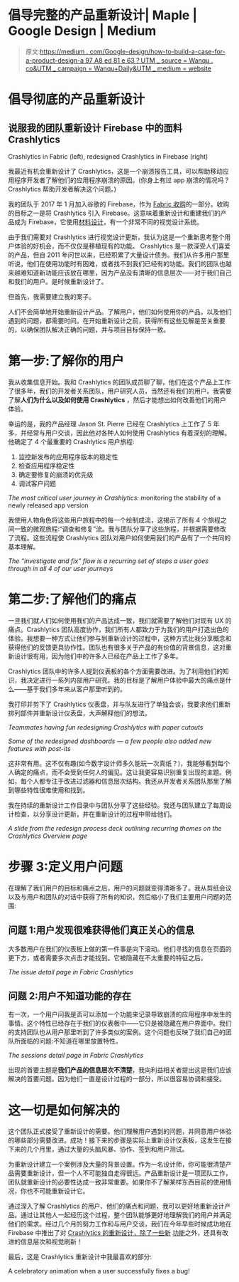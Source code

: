 # 倡导完整的产品重新设计| Maple | Google Design | Medium

> 原文:[https://medium . com/Google-design/how-to-build-a-case-for-a-product-design-a 97 A8 ed 81 e 63？UTM _ source = Wanqu . co&UTM _ campaign = Wanqu+Daily&UTM _ medium = website](https://medium.com/google-design/how-to-build-a-case-for-a-product-redesign-a97a8ed81e63?utm_source=wanqu.co&utm_campaign=Wanqu+Daily&utm_medium=website)

# 倡导彻底的产品重新设计

## 说服我的团队重新设计 Firebase 中的面料 Crashlytics



Crashlytics in Fabric (left), redesigned Crashlytics in Firebase (right)



我最近有机会重新设计了 Crashlytics，这是一个崩溃报告工具，可以帮助移动应用程序开发者了解他们的应用程序崩溃的原因。(你身上有过 app 崩溃的情况吗？Crashlytics 帮助开发者解决这个问题。)

我的团队于 2017 年 1 月加入谷歌的 Firebase，作为 [Fabric 收购](https://firebase.googleblog.com/2017/01/FabricJoinsGoogle17.html)的一部分。收购的目标之一是将 Crashlytics 引入 Firebase。这意味着重新设计和重建我们的产品成为 Firebase，它使用[材料设计](https://material.io/)，有一个非常不同的视觉设计系统。

由于我们需要对 Crashlytics 进行视觉设计更新，我认为这是一个重新思考整个用户体验的好机会，而不仅仅是移植现有的功能。 Crashlytics 是一款深受人们喜爱的产品，但自 2011 年问世以来，已经积累了大量设计债务。我们从许多用户那里听说，他们在使用功能时有困难，或者找不到我们已经有的功能。我们的团队也越来越难知道新功能应该放在哪里，因为产品没有清晰的信息层次——对于我们自己和我们的用户。是时候重新设计了。

但首先，我需要建立我的案子。



人们不会简单地开始重新设计产品。了解用户，他们如何使用你的产品，以及他们遇到的问题，都需要时间。在开始重新设计之前，获得所有这些见解是至关重要的，以确保团队解决正确的问题，并与项目目标保持一致。

# 第一步:了解你的用户

我从收集信息开始。我和 Crashlytics 的团队成员聊了聊，他们在这个产品上工作了很多年，我们的开发者关系团队，用户研究人员，当然还有我们的用户。我需要了解**人们为什么以及如何使用 Crashlytics** ，然后才能想出如何改善他们的用户体验。

幸运的是，我的产品经理 Jason St. Pierre 已经在 Crashlytics 上工作了 5 年多，并经常与用户交谈，因此他对各种人如何使用 Crashlytics 有着深刻的理解。他确定了 4 个最重要的 Crashlytics 用户旅程:

1.  监控新发布的应用程序版本的稳定性
2.  检查应用程序稳定性
3.  确定要修复的崩溃的优先级
4.  调试客户问题



*The most critical user journey in Crashlytics: m*onitoring the stability of a newly released app version



我使用人物角色将这些用户旅程中的每一个绘制成流，这揭示了所有 4 个旅程之间一致的微观旅程:“调查和修复”流。我与团队分享了这些旅程，并根据需要修改了流程。这些流程使 Crashlytics 团队对用户如何使用我们的产品有了一个共同的基本理解。



*The “investigate and fix” flow is a recurring set of steps a user goes through in all 4 of our user journeys*



# 第二步:了解他们的痛点

一旦我们就人们如何使用我们的产品达成一致，我们就需要了解他们对现有 UX 的痛点。Crashlytics 团队高度协作，我们所有人都致力于为我们的用户打造出色的体验。我想要一种方式让他们参与到重新设计的过程中，这种方式比我分享概念和获得他们的反馈更具协作性。团队也有很多关于产品的有价值的背景信息，这对重新设计很有用，因为他们中的许多人已经在产品上工作了多年。

Crashlytics 团队中的许多人提到仪表板的各个方面需要改进。为了利用他们的知识，我决定进行一系列内部用户研究。我的目标是了解用户体验中最大的痛点是什么——基于我们多年来从客户那里听到的。

我打印并剪下了 Crashlytics 仪表盘，并与队友进行了单独会谈，我要求他们重新排列部件并重新设计仪表盘，大声解释他们的想法。



*Teammates having fun redesigning Crashlytics with paper cutouts*





*Some of the redesigned dashboards — a few people also added new features with post-its*



这非常有用。这不仅有趣(如今数字设计师多久能玩一次真纸？)，我能够看到每个人确定的痛点，而不会受到任何人的偏见。这让我更容易识别重复出现的主题。例如，每个人都专注于改进过滤器和信息层次结构。我还从开发者关系团队那里了解到哪些特性很难使用和找到。

我在持续的重新设计工作目录中与团队分享了这些经验。我还与团队建立了每周设计检查，以分享设计更新，并在重新设计的过程中带给他们。



*A slide from the redesign process deck outlining recurring themes on the Crashlytics Overview page*



# 步骤 3:定义用户问题

在理解了我们用户的目标和痛点之后，用户的问题就变得清晰多了。我从剪纸会议以及与用户和团队的对话中获得了所有的知识，然后缩小了我们主要用户问题的范围:

## **问题 1:用户发现很难获得他们真正关心的信息**

大多数用户在我们的仪表板上做的第一件事是向下滚动。他们寻找的信息在页面的更下方，或者需要多次点击才能找到。它被隐藏在不太重要的特征之后。



*The issue detail page in Fabric Crashlytics*



## **问题 2:用户不知道功能的存在**

有一次，一个用户问我是否可以添加一个功能来记录导致崩溃的应用程序中发生的事情。这个特性已经存在于我们的仪表板中——它只是被隐藏在用户界面中。我们的支持团队也从用户那里听到了许多类似的案例。这个问题也反映了我们自己的团队所面临的问题:不知道在哪里放置特性。



*The sessions detail page in Fabric Crashlytics*



出现的首要主题是**我们产品的信息层次不清楚**，我向利益相关者提出这是我们应该解决的首要问题。因为他们一直是设计过程的一部分，所以很容易协调和接受。

# 这一切是如何解决的

这个团队正式接受了重新设计的需要。他们理解用户遇到的问题，并同意用户体验的哪些部分需要改进。成功！接下来的步骤是实际上重新设计仪表板，这发生在接下来的几个月里，通过大量的头脑风暴、协作、签到和用户测试。

为重新设计建立一个案例涉及大量的背景设置。作为一名设计师，你可能很清楚产品需要重新设计，但一个人不可能独自走得很远。产品重新设计是一项团队工作，团队就重新设计的必要性达成一致非常重要。如果你不了解某样东西目前的使用情况，你也不可能重新设计它。

通过深入了解 Crashlytics 的用户、他们的痛点和问题，我可以更好地重新设计产品。通过让其他人一起经历这个过程，整个团队能够更好地理解我们的用户并满足他们的需求。经过几个月的努力工作和与用户交谈，我们在今年早些时候成功地在 Firebase 中推出了对 [Crashlytics 的重新设计，除了一些](https://firebase.googleblog.com/2018/03/firebase-crashlytics-graduates-from-beta.html)[新](https://firebase.googleblog.com/2018/08/exporting-crashlytics-data-to-bigquery.html) [功能](https://firebase.googleblog.com/2018/08/in-app-messaging-crashlytics.html)之外，还具有改进的信息层次和视觉刷新！

最后，这是 Crashlytics 重新设计中我最喜欢的部分:



A celebratory animation when a user successfully fixes a bug!



